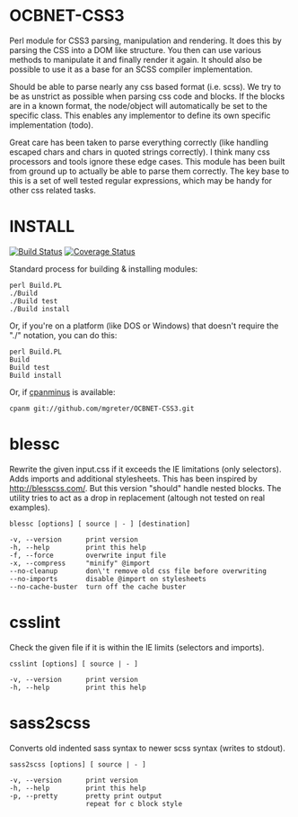 OCBNET-CSS3
===========

Perl module for CSS3 parsing, manipulation and rendering. It does this by parsing the CSS into
a DOM like structure. You then can use various methods to manipulate it and finally render it again.
It should also be possible to use it as a base for an SCSS compiler implementation.

Should be able to parse nearly any css based format (i.e. scss). We try to be as unstrict as possible
when parsing css code and blocks. If the blocks are in a known format, the node/object will automatically
be set to the specific class. This enables any implementor to define its own specific implementation (todo).

Great care has been taken to parse everything correctly (like handling escaped chars and chars in quoted
strings correctly). I think many css processors and tools ignore these edge cases. This module has been
built from ground up to actually be able to parse them correctly. The key base to this is a set of well
tested regular expressions, which may be handy for other css related tasks.

INSTALL
=======

[![Build Status](https://travis-ci.org/mgreter/OCBNET-CSS3.svg?branch=master)](https://travis-ci.org/mgreter/OCBNET-CSS3)
[![Coverage Status](https://img.shields.io/coveralls/mgreter/OCBNET-CSS3.svg)](https://coveralls.io/r/mgreter/OCBNET-CSS3?branch=master)

Standard process for building & installing modules:

```
perl Build.PL
./Build
./Build test
./Build install
```

Or, if you're on a platform (like DOS or Windows) that doesn't require the "./" notation, you can do this:

```
perl Build.PL
Build
Build test
Build install
```

Or, if [cpanminus](http://search.cpan.org/~miyagawa/App-cpanminus/) is available:

```
cpanm git://github.com/mgreter/OCBNET-CSS3.git
```

blessc
======

Rewrite the given input.css if it exceeds the IE limitations (only selectors). Adds imports and additional
stylesheets. This has been inspired by http://blesscss.com/. But this version "should" handle nested blocks.
The utility tries to act as a drop in replacement (altough not tested on real examples).

```
blessc [options] [ source | - ] [destination]
```

```
-v, --version      print version
-h, --help         print this help
-f, --force        overwrite input file
-x, --compress     "minify" @import
--no-cleanup       don\'t remove old css file before overwriting
--no-imports       disable @import on stylesheets
--no-cache-buster  turn off the cache buster
```

csslint
=======

Check the given file if it is within the IE limits (selectors and imports).

```
csslint [options] [ source | - ]
```

```
-v, --version      print version
-h, --help         print this help
```

sass2scss
=========

Converts old indented sass syntax to newer scss syntax (writes to stdout).

```
sass2scss [options] [ source | - ]
```

```
-v, --version      print version
-h, --help         print this help
-p, --pretty       pretty print output
                   repeat for c block style
```

